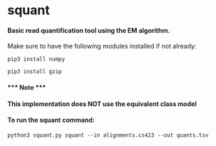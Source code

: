 # squant

#### Basic read quantification tool using the EM algorithm. ####


Make sure to have the following modules installed if not already:

`pip3 install numpy`

`pip3 install gzip`

#### *** Note *** 
#### This implementation does NOT use the equivalent class model #### 

#### To run the squant command: ####

`python3 squant.py squant --in alignments.cs423 --out quants.tsv`

